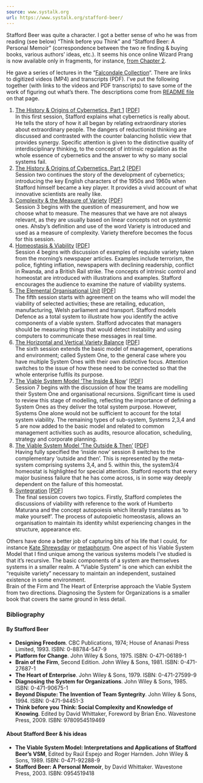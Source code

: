 ```yaml
---
source: www.systalk.org
url: https://www.systalk.org/stafford-beer/
---
```


Stafford Beer was quite a character. I got a better sense of who he was from reading (see below) “Think before you Think” and “Stafford Beer: A Personal Memoir” (correspondence between the two re finding & buying books, various authors’ ideas, etc.). It seems his once online Wizard Prang is now available only in fragments, for instance, [from Chapter 2](http://pairadimes.davidtruss.com/the-purpose-of-a-system-is-what-it-does/).

He gave a series of lectures in the “[Falcondale Collection](http://opendata.ljmu.ac.uk/6/)“. There are links to digitized videos (MP4) and transcripts (PDF). I’ve put the following together (with links to the videos and PDF transcripts) to save some of the work of figuring out what’s there. The descriptions come from [README file](http://opendata.ljmu.ac.uk/6/2/TheFalcondaleCollectionStaffordBeerTapeDescriptions.txt) on that page.

1.  [The History & Origins of Cybernetics, Part 1](http://opendata.ljmu.ac.uk/6/10/SBFCSession01TheHistoryAndOriginsOfCyberneticsPart1.mp4) \[[PDF](http://opendata.ljmu.ac.uk/6/5/SBFCTran_Session1.pdf)\]  
    In this first session, Stafford explains what cybernetics is really about. He tells the story of how it all began by relating extraordinary stories about extraordinary people. The dangers of reductionist thinking are discussed and contrasted with the counter balancing holistic view that provides synergy. Specific attention is given to the distinctive quality of interdisciplinary thinking, to the concept of intrinsic regulation as the whole essence of cybernetics and the answer to why so many social systems fail.
2.  [The History & Origins of Cybernetics, Part 2](http://opendata.ljmu.ac.uk/6/11/SBFCSession02TheHistoryAndOriginsofCyberneticsPart2.mp4) \[[PDF](http://opendata.ljmu.ac.uk/6/18/SBFCTran_Session02Final.pdf)\]  
    Session two continues the story of the development of cybernetics; introducing the key English characters of the 1950s and 1960s when Stafford himself became a key player. It provides a vivid account of what innovative scientists are really like.
3.  [Complexity & the Measure of Variety](http://opendata.ljmu.ac.uk/6/24/SBFCSession03ComplexityAndTheMeasuresOfVariety.mp4) \[[PDF](http://opendata.ljmu.ac.uk/6/25/SBFCTranscript%20Session%2003Final.pdf)\]  
    Session 3 begins with the question of measurement, and how we choose what to measure. The measures that we have are not always relevant, as they are usually based on linear concepts not on systemic ones. Ahsby’s definition and use of the word Variety is introduced and used as a measure of complexity. Variety therefore becomes the focus for this session.
4.  [Homeostasis & Viability](http://opendata.ljmu.ac.uk/6/13/SBFCSession04HomeostasisAndViability.mp4) \[[PDF](http://opendata.ljmu.ac.uk/6/26/SBFCTranscript%20Session%2004Final.pdf)\]  
    Session 4 begins with discussion of examples of requisite variety taken from the morning’s newspaper articles. Examples include terrorism, the police, fighting inflation, newspapers with declining readership, conflict in Rwanda, and a British Rail strike. The concepts of intrinsic control and homeostat are introduced with illustrations and examples. Stafford encourages the audience to examine the nature of viability systems.
5.  [The Elemental Organisational Unit](http://opendata.ljmu.ac.uk/6/14/SBFCSession05TheElementalOrganisationalUnit.mp4) \[[PDF](http://opendata.ljmu.ac.uk/6/27/SBFCTranscript%20Session%2005Final.pdf)\]  
    The fifth session starts with agreement on the teams who will model the viability of selected activities; these are retailing, education, manufacturing, Welsh parliament and transport. Stafford models Defence as a total system to illustrate how you identify the active components of a viable system. Stafford advocates that managers should be measuring things that would detect instability and using computers to communicate these messages in real time.
6.  [The Horizontal and Vertical Variety Balance](http://opendata.ljmu.ac.uk/6/15/SBFCSession06TheHorizontalAndVerticalVarietyBalance.mp4) \[[PDF](http://opendata.ljmu.ac.uk/6/28/SBFCTranscript%20Session%2006Final.pdf)\]  
    The sixth session extends the basic model of management, operations and environment; called System One, to the general case where you have multiple System Ones with their own distinctive focus. Attention switches to the issue of how these need to be connected so that the whole enterprise fulfils its purpose.
7.  [The Viable System Model ‘The Inside & Now](http://opendata.ljmu.ac.uk/6/16/SBFCSession07TheViableSystemModelTheInsideAndNow.mp4)‘ \[[PDF](http://opendata.ljmu.ac.uk/6/29/SBFCTranscript%20Session%2007Final.pdf)\]  
    Session 7 begins with the discussion of how the teams are modelling their System One and organisational recursions. Significant time is used to review this stage of modelling, reflecting the importance of defining a System Ones as they deliver the total system purpose. However, Systems One alone would not be sufficient to account for the total system viability. The remaining types of sub-system, Systems 2,3,4 and 5 are now added to the basic model and related to common management activities such as audits, resource allocation, scheduling, strategy and corporate planning.
8.  [The Viable System Model ‘The Outside & Then’](http://opendata.ljmu.ac.uk/6/17/SBFCSession08TheViableSystemModelTheOutsideAndThen.mp4) \[[PDF](http://opendata.ljmu.ac.uk/6/30/SBFCTranscript%20Session%2008Final.pdf)\]  
    Having fully specified the ‘inside now’ session 8 switches to the complementary ‘outside and then’. This is represented by the meta-system comprising systems 3,4, and 5. within this, the system3/4 homeostat is highlighted for special attention. Stafford reports that every major business failure that he has come across, is in some way deeply dependent on the failure of this homeostat.
9.  [Syntegration](http://opendata.ljmu.ac.uk/6/23/SBFCSession09TheSyntegration.mp4) \[[PDF](http://opendata.ljmu.ac.uk/6/31/SBFCTranscript%20Session%2009Final.pdf)\]  
    The final session covers two topics. Firstly, Stafford completes the discussions of viability with reference to the work of Humberto Maturana and the concept autopoiesis which literally translates as ‘to make yourself’. The process of autopoietic homeostasis, allows an organisation to maintain its identity whilst experiencing changes in the structure, appearance etc.

Others have done a better job of capturing bits of his life that I could, for instance [Kate Shrewsday](https://kateshrewsday.com/2017/09/07/a-very-seventies-wizard/) or [metaphorum](http://metaphorum.org/staffords-work). One aspect of his Viable System Model that I find unique among the various systems models I’ve studied is that it’s recursive. The basic components of a system are themselves systems in a smaller realm. A “Viable System” is one which can exhibit the “requisite variety” necessary to maintain an independent, sustained existence in some environment.  
Brain of the Firm and The Heart of Enterprise approach the Viable System from two directions. Diagnosing the System for Organizations is a smaller book that covers the same ground in less detail.

### Bibliography

#### By Stafford Beer

-   **Designing Freedom**. CBC Publications, 1974; House of Ananasi Press Limited, 1993. ISBN: 0-88784-547-9
-   **Platform for Change**. John Wiley & Sons, 1975. ISBN: 0-471-06189-1
-   **Brain of the Firm**, Second Edition. John Wiley & Sons, 1981. ISBN: 0-471-27687-1
-   **The Heart of Enterprise**. John Wiley & Sons, 1979. ISBN: 0-471-27599-9
-   **Diagnosing the System for Organizations**. John Wiley & Sons, 1985. ISBN: 0-471-90675-1
-   **Beyond Dispute: The Invention of Team Syntegrity**. John Wiley & Sons, 1994. ISBN: 0-471-94451-3
-   **Think before you Think: Social Complexity and Knowledge of Knowing**. Edited by David Whittaker, Foreword by Brian Eno. Wavestone Press, 2009. ISBN: 9780954519469

#### About Stafford Beer & his ideas

-   **The Viable System Model: Interpretations and Applications of Stafford Beer’s VSM**, Edited by Raúl Espejo and Roger Harnden. John Wiley & Sons, 1989. ISBN: 0-471-92288-9
-   **Stafford Beer: A Personal Memoir**, by David Whittaker. Wavestone Press, 2003. ISBN: 0954519418
